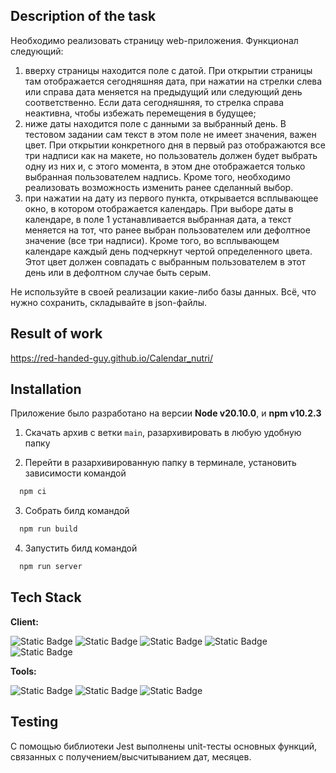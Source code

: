 ## Description of the task

Необходимо реализовать страницу web-приложения.
Функционал следующий:
1. вверху страницы находится поле с датой. При открытии страницы там отображается сегодняшняя дата, при нажатии на стрелки слева или справа дата меняется на предыдущий или следующий день соответственно. Если дата сегодняшняя, то стрелка справа неактивна, чтобы избежать перемещения в будущее;
2. ниже даты находится поле с данными за выбранный день. В тестовом задании сам текст в этом поле не имеет значения, важен цвет. При открытии конкретного дня в первый раз отображаются все три надписи как на макете, но пользователь должен будет выбрать одну из них и, с этого момента, в этом дне отображается только выбранная пользователем надпись. Кроме того, необходимо реализовать возможность изменить ранее сделанный выбор.
3. при нажатии на дату из первого пункта, открывается всплывающее окно, в котором отображается календарь. При выборе даты в календаре, в поле 1 устанавливается выбранная дата, а текст меняется на тот, что ранее выбран пользователем или дефолтное значение (все три надписи). Кроме того, во всплывающем календаре каждый день подчеркнут чертой определенного цвета. Этот цвет должен совпадать с выбранным пользователем в этот день или в дефолтном случае быть серым.

Не используйте в своей реализации какие-либо базы данных. Всё, что нужно сохранить, складывайте в json-файлы.

## Result of work

https://red-handed-guy.github.io/Calendar_nutri/

## Installation
Приложение было разработано на версии **Node v20.10.0**, и **npm v10.2.3**

1) Скачать архив с ветки `main`, разархивировать в любую удобную папку

2) Перейти в разархивированную папку в терминале, установить зависимости командой 
```bash
  npm ci
```
3) Собрать билд командой 
```bash
  npm run build
```
4) Запустить билд командой
```bash
  npm run server
```


## Tech Stack

**Client:** 

![Static Badge](https://img.shields.io/badge/React-black?style=for-the-badge&logo=React)
![Static Badge](https://img.shields.io/badge/TypeScript-%232F74C0?style=for-the-badge&logo=TypeScript&logoColor=%23fff)
![Static Badge](https://img.shields.io/badge/Redux%2Ftoolkit-%237248B6?style=for-the-badge&logo=Redux&logoColor=%23fff)
![Static Badge](https://img.shields.io/badge/SCSS-%23C76395?style=for-the-badge&logo=SASS&logoColor=%23fff)
![Static Badge](https://img.shields.io/badge/HTML-gray?style=for-the-badge&logo=HTML5)

**Tools:**

![Static Badge](https://img.shields.io/badge/Git-black?style=for-the-badge&logo=Git&logoColor=%23fff&color=%23E84E31)
![Static Badge](https://img.shields.io/badge/Webpack-%2391CDF1?style=for-the-badge&logo=Webpack&logoColor=%23fff)
![Static Badge](https://img.shields.io/badge/Jest-%23944058?style=for-the-badge&logo=Jest)


## Testing
C помощью библиотеки Jest выполнены unit-тесты основных функций, связанных с получением/высчитыванием дат, месяцев.
